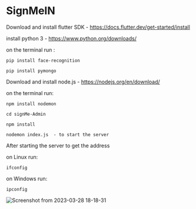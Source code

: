 # SignMeIN

Download and install flutter SDK - https://docs.flutter.dev/get-started/install


install python 3 - https://www.python.org/downloads/

on the terminal run :

    pip install face-recognition

    pip install pymongo


Download and install node.js - https://nodejs.org/en/download/

on the terminal run: 

    npm install nodemon

    cd signMe-Admin

    npm install
    
    nodemon index.js  - to start the server
    

After starting the server to get the address

on Linux run:

    ifconfig
    
on Windows run:

    ipconfig


![Screenshot from 2023-03-28 18-18-31](https://user-images.githubusercontent.com/38571009/228318650-046057ba-d389-4f66-a15e-101e9ec325bc.png)


